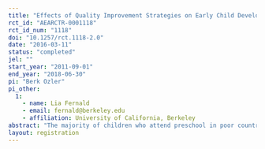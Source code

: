 ```yaml
---
title: "Effects of Quality Improvement Strategies on Early Child Development in Community-based Childcare Centers in Malawi: A Cluster-Randomized Trial"
rct_id: "AEARCTR-0001118"
rct_id_num: "1118"
doi: "10.1257/rct.1118-2.0"
date: "2016-03-11"
status: "completed"
jel: ""
start_year: "2011-09-01"
end_year: "2018-06-30"
pi: "Berk Ozler"
pi_other:
  1:
    - name: Lia Fernald
    - email: fernald@berkeley.edu
    - affiliation: University of California, Berkeley
abstract: "The majority of children who attend preschool in poor countries attend informal ones, which are often staffed by teachers with low levels of education and minimal formal training. We evaluate a government program in Malawi, which focused on improving quality at community-based childcare centers (CBCCs) and complemented these efforts with a group-based parenting support program. The study, which is a cluster-randomized controlled trial with four arms, covers 199 CBCCs in four districts of Malawi."
layout: registration
---
```


